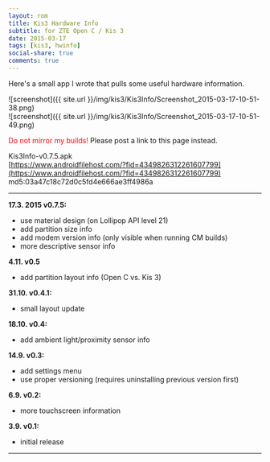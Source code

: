 ```yaml
---
layout: rom
title: Kis3 Hardware Info
subtitle: for ZTE Open C / Kis 3
date: 2015-03-17
tags: [kis3, hwinfo]
social-share: true
comments: true
---
```


Here's a small app I wrote that pulls some useful hardware information.

![screenshot]({{ site.url }}/img/kis3/Kis3Info/Screenshot_2015-03-17-10-51-38.png)  
![screenshot]({{ site.url }}/img/kis3/Kis3Info/Screenshot_2015-03-17-10-51-49.png)

<span style="color:#FF0000;">Do not mirror my builds!</span> Please post a link to this page instead.

Kis3Info-v0.7.5.apk  
[https://www.androidfilehost.com/?fid=4349826312261607799](https://www.androidfilehost.com/?fid=4349826312261607799)  
md5:03a47c18c72d0c5fd4e666ae3ff4986a

----

**17.3. 2015 v0.7.5:**

- use material design (on Lollipop API level 21)
- add partition size info
- add modem version info (only visible when running CM builds)
- more descriptive sensor info

**4.11. v0.5**

- add partition layout info (Open C vs. Kis 3)

**31.10. v0.4.1:**

- small layout update

**18.10. v0.4:**

- add ambient light/proximity sensor info

**14.9. v0.3:**

- add settings menu
- use proper versioning (requires uninstalling previous version first)

**6.9. v0.2:**

- more touchscreen information

**3.9. v0.1:**

- initial release

----
